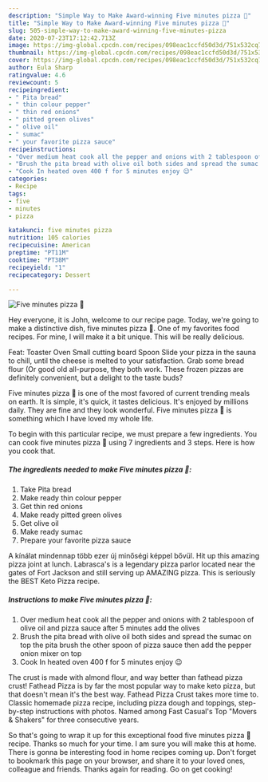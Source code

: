 ```yaml
---
description: "Simple Way to Make Award-winning Five minutes pizza 🍕"
title: "Simple Way to Make Award-winning Five minutes pizza 🍕"
slug: 505-simple-way-to-make-award-winning-five-minutes-pizza
date: 2020-07-23T17:12:42.713Z
image: https://img-global.cpcdn.com/recipes/098eac1ccfd50d3d/751x532cq70/five-minutes-pizza-🍕-recipe-main-photo.jpg
thumbnail: https://img-global.cpcdn.com/recipes/098eac1ccfd50d3d/751x532cq70/five-minutes-pizza-🍕-recipe-main-photo.jpg
cover: https://img-global.cpcdn.com/recipes/098eac1ccfd50d3d/751x532cq70/five-minutes-pizza-🍕-recipe-main-photo.jpg
author: Eula Sharp
ratingvalue: 4.6
reviewcount: 5
recipeingredient:
- " Pita bread"
- " thin colour pepper"
- " thin red onions"
- " pitted green olives"
- " olive oil"
- " sumac"
- " your favorite pizza sauce"
recipeinstructions:
- "Over medium heat cook all the pepper and onions with 2 tablespoon of olive oil and pizza sauce after 5 minutes add the olives"
- "Brush the pita bread with olive oil both sides and spread the sumac on top the pita brush the other spoon of pizza sauce then add the pepper onion mixer on top"
- "Cook In heated oven 400 f for 5 minutes enjoy 😉"
categories:
- Recipe
tags:
- five
- minutes
- pizza

katakunci: five minutes pizza 
nutrition: 105 calories
recipecuisine: American
preptime: "PT11M"
cooktime: "PT38M"
recipeyield: "1"
recipecategory: Dessert

---
```



![Five minutes pizza 🍕](https://img-global.cpcdn.com/recipes/098eac1ccfd50d3d/751x532cq70/five-minutes-pizza-🍕-recipe-main-photo.jpg)

Hey everyone, it is John, welcome to our recipe page. Today, we're going to make a distinctive dish, five minutes pizza 🍕. One of my favorites food recipes. For mine, I will make it a bit unique. This will be really delicious.

Feat: Toaster Oven Small cutting board Spoon Slide your pizza in the sauna to chill, until the cheese is melted to your satisfaction. Grab some bread flour (Or good old all-purpose, they both work. These frozen pizzas are definitely convenient, but a delight to the taste buds?

Five minutes pizza 🍕 is one of the most favored of current trending meals on earth. It is simple, it's quick, it tastes delicious. It's enjoyed by millions daily. They are fine and they look wonderful. Five minutes pizza 🍕 is something which I have loved my whole life.


To begin with this particular recipe, we must prepare a few ingredients. You can cook five minutes pizza 🍕 using 7 ingredients and 3 steps. Here is how you cook that.

<!--inarticleads1-->

##### The ingredients needed to make Five minutes pizza 🍕:

1. Take  Pita bread
1. Make ready  thin colour pepper
1. Get  thin red onions
1. Make ready  pitted green olives
1. Get  olive oil
1. Make ready  sumac
1. Prepare  your favorite pizza sauce


A kínálat mindennap több ezer új minőségi képpel bővül. Hit up this amazing pizza joint at lunch. Labrasca&#39;s is a legendary pizza parlor located near the gates of Fort Jackson and still serving up AMAZING pizza. This is seriously the BEST Keto Pizza recipe. 

<!--inarticleads2-->

##### Instructions to make Five minutes pizza 🍕:

1. Over medium heat cook all the pepper and onions with 2 tablespoon of olive oil and pizza sauce after 5 minutes add the olives
1. Brush the pita bread with olive oil both sides and spread the sumac on top the pita brush the other spoon of pizza sauce then add the pepper onion mixer on top
1. Cook In heated oven 400 f for 5 minutes enjoy 😉


The crust is made with almond flour, and way better than fathead pizza crust! Fathead Pizza is by far the most popular way to make keto pizza, but that doesn&#39;t mean it&#39;s the best way. Fathead Pizza Crust takes more time to. Classic homemade pizza recipe, including pizza dough and toppings, step-by-step instructions with photos. Named among Fast Casual&#39;s Top &#34;Movers &amp; Shakers&#34; for three consecutive years. 

So that's going to wrap it up for this exceptional food five minutes pizza 🍕 recipe. Thanks so much for your time. I am sure you will make this at home. There is gonna be interesting food in home recipes coming up. Don't forget to bookmark this page on your browser, and share it to your loved ones, colleague and friends. Thanks again for reading. Go on get cooking!
